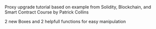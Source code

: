 Proxy upgrade tutorial based on example from Solidity, Blockchain, and Smart Contract Course by Patrick Collins

2 new Boxes and 2 helpfull functions for easy manipulation

